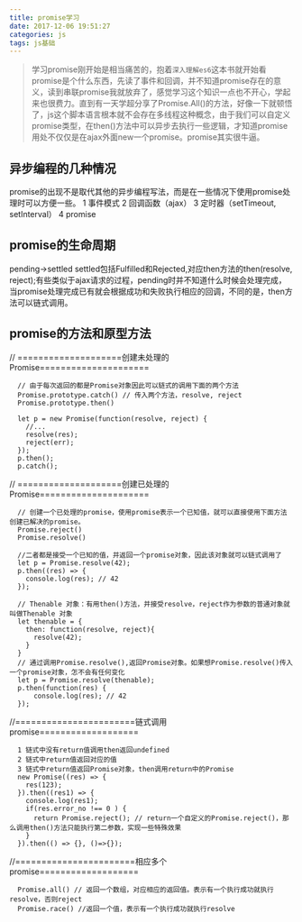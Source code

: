 ```yaml
---
title: promise学习
date: 2017-12-06 19:51:27
categories: js
tags: js基础
---
```


>学习promise刚开始是相当痛苦的，抱着`深入理解es6`这本书就开始看promise是个什么东西，先读了事件和回调，并不知道promise存在的意义，读到串联promise我就放弃了，感觉学习这个知识一点也不开心，学起来也很费力。直到有一天学超分享了Promise.All()的方法，好像一下就顿悟了，js这个脚本语言根本就不会存在多线程这种概念，由于我们可以自定义promise类型，在then()方法中可以异步去执行一些逻辑，才知道promise用处不仅仅是在ajax外面new一个promise。promise其实很牛逼。

## 异步编程的几种情况
promise的出现不是取代其他的异步编程写法，而是在一些情况下使用promise处理时可以方便一些。
1 事件模式
2 回调函数（ajax）
3 定时器（setTimeout, setInterval）
4 promise

## promise的生命周期
pending->settled
settled包括Fulfilled和Rejected,对应then方法的then(resolve, reject);有些类似于ajax请求的过程，pending时并不知道什么时候会处理完成，当promise处理完成已有就会根据成功和失败执行相应的回调，不同的是，then方法可以链式调用。

## promise的方法和原型方法
// ====================创建未处理的Promise=====================
```
  // 由于每次返回的都是Promise对象因此可以链式的调用下面的两个方法
  Promise.prototype.catch() // 传入两个方法，resolve, reject
  Promise.prototype.then()

  let p = new Promise(function(resolve, reject) {
    //...
    resolve(res);
    reject(err);
  });
  p.then();
  p.catch();
```


// ====================创建已处理的Promise=====================
```
  // 创建一个已处理的promise，使用promise表示一个已知值，就可以直接使用下面方法创建已解决的promise。
  Promise.reject()
  Promise.resolve()

  //二者都是接受一个已知的值，并返回一个promise对象，因此该对象就可以链式调用了
  let p = Promise.resolve(42);
  p.then((res) => {
    console.log(res); // 42
  });

  // Thenable 对象：有用then()方法，并接受resolve，reject作为参数的普通对象就叫做Thenable 对象
  let thenable = {
    then: function(resolve, reject){
      resolve(42);
    }
  }
  // 通过调用Promise.resolve(),返回Promise对象。如果想Promise.resolve()传入一个promise对象，怎不会有任何变化
  let p = Promise.resolve(thenable);
  p.then(function(res) {
      console.log(res); // 42
  });
```

//=======================链式调用promise===================
```
  1 链式中没有return值调用then返回undefined
  2 链式中return值返回对应的值
  3 链式中return值返回Promise对象，then调用return中的Promise
  new Promise((res) => {
    res(123);
  }).then((res1) => {
    console.log(res1);
    if(res.error_no !== 0 ) {
      return Promise.reject(); // return一个自定义的Promise.reject()，那么调用then()方法只能执行第二参数，实现一些特殊效果
    }
  }).then(() => {}, ()=>{});
```

//=======================相应多个promise===================
```
  Promise.all() // 返回一个数组，对应相应的返回值。表示有一个执行成功就执行resolve，否则reject
  Promise.race() //返回一个值，表示有一个执行成功就执行resolve
```
